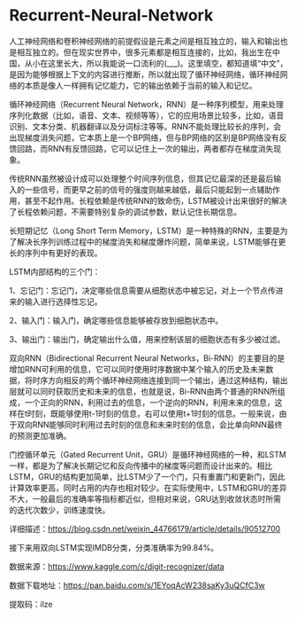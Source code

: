 # Recurrent-Neural-Network

人工神经网络和卷积神经网络的前提假设是元素之间是相互独立的，输入和输出也是相互独立的。但在现实世界中，很多元素都是相互连接的，比如，我出生在中国，从小在这里长大，所以我能说一口流利的(___)。这里填空，都知道填“中文”，是因为能够根据上下文的内容进行推断，所以就出现了循环神经网络，循环神经网络的本质是像人一样拥有记忆能力，它的输出依赖于当前的输入和记忆。

循环神经网络（Recurrent Neural Network，RNN）是一种序列模型，用来处理序列化数据（比如，语音、文本、视频等等），它的应用场景比较多，比如，语音识别、文本分类、机器翻译以及分词标注等等。RNN不能处理比较长的序列，会出现梯度消失问题，它本质上是一个BP网络，但与BP网络的区别是BP网络没有反馈回路，而RNN有反馈回路，它可以记住上一次的输出，两者都存在梯度消失现象。

传统RNN虽然被设计成可以处理整个时间序列信息，但其记忆最深的还是最后输入的一些信号，而更早之前的信号的强度则越来越低，最后只能起到一点辅助作用，甚至不起作用。长程依赖是传统RNN的致命伤，LSTM被设计出来很好的解决了长程依赖问题，不需要特别复杂的调试参数，默认记住长期信息。

长短期记忆（Long Short Term Memory，LSTM）是一种特殊的RNN，主要是为了解决长序列训练过程中的梯度消失和梯度爆炸问题，简单来说，LSTM能够在更长的序列中有更好的表现。

LSTM内部结构的三个门：

1、忘记门：忘记门，决定哪些信息需要从细胞状态中被忘记，对上一个节点传进来的输入进行选择性忘记。

2、输入门：输入门，确定哪些信息能够被存放到细胞状态中。

3、输出门：输出门，确定输出什么值，用来控制该层的细胞状态有多少被过滤。

双向RNN（Bidirectional Recurrent Neural Networks，Bi-RNN）的主要目的是增加RNN可利用的信息，它可以同时使用时序数据中某个输入的历史及未来数据，将时序方向相反的两个循环神经网络连接到同一个输出，通过这种结构，输出层就可以同时获取历史和未来的信息，也就是说，Bi-RNN由两个普通的RNN所组成，一个正向的RNN，利用过去的信息，一个逆向的RNN，利用未来的信息，这样在t时刻，既能够使用t-1时刻的信息，右可以使用t+1时刻的信息。一般来说，由于双向RNN能够同时利用过去时刻的信息和未来时刻的信息，会比单向RNN最终的预测更加准确。

门控循环单元（Gated Recurrent Unit，GRU）是循环神经网络的一种，和LSTM一样，都是为了解决长期记忆和反向传播中的梯度等问题而设计出来的。相比LSTM，GRU的结构更加简单，比LSTM少了一个门，只有重置门和更新门，因此计算效率更高，同时占用的内存也相对较少。在实际使用中，LSTM和GRU的差异不大，一般最后的准确率等指标都近似，但相对来说，GRU达到收敛状态时所需的迭代次数少，训练速度快。

详细描述：https://blog.csdn.net/weixin_44766179/article/details/90512700

接下来用双向LSTM实现IMDB分类，分类准确率为99.84%。

数据来源：https://www.kaggle.com/c/digit-recognizer/data

数据下载地址：https://pan.baidu.com/s/1EYoqAcW238saKy3uQCfC3w

提取码：ilze

